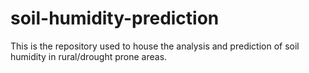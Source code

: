 # soil-humidity-prediction
This is the repository used to house the analysis and prediction of soil humidity in rural/drought prone areas.
